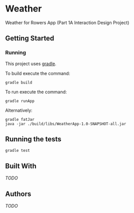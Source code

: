 # Weather
Weather for Rowers App (Part 1A Interaction Design Project)

## Getting Started

### Running

This project uses [gradle](https://gradle.org). 

To build execute the command:

```
gradle build
```

To run execute the command:

```
gradle runApp
```

Alternatively:
```
gradle fatJar
java -jar ./build/libs/WeatherApp-1.0-SNAPSHOT-all.jar
```

## Running the tests


```
gradle test
```


## Built With
*TODO*

## Authors

*TODO*
